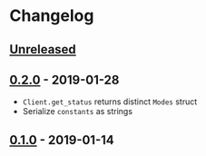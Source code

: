 # Changelog

## [Unreleased]

## [0.2.0] - 2019-01-28

- `Client.get_status` returns distinct `Modes` struct
- Serialize `constants` as strings

## [0.1.0] - 2019-01-14

[unreleased]: https://github.com/adriankumpf/alarmate/compare/v0.1.0...HEAD
[0.2.0]: https://github.com/adriankumpf/alarmate/compare/v0.1.0...v0.2.0
[0.1.0]: https://github.com/adriankumpf/alarmate/compare/cdb2267...v0.1.0
